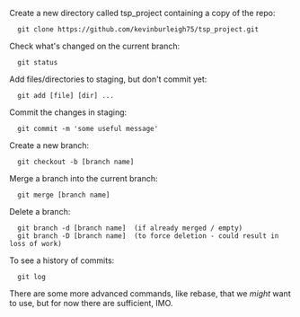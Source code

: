 Create a new directory called tsp_project containing a copy of the repo:
```
  git clone https://github.com/kevinburleigh75/tsp_project.git
```

Check what's changed on the current branch:
```
  git status
```

Add files/directories to staging, but don't commit yet:
```
  git add [file] [dir] ...
```

Commit the changes in staging:
```
  git commit -m 'some useful message'
```

Create a new branch:
```
  git checkout -b [branch name]
```

Merge a branch into the current branch:
```
  git merge [branch name]
```

Delete a branch:
```
  git branch -d [branch name]  (if already merged / empty)
  git branch -D [branch name]  (to force deletion - could result in loss of work)
```

To see a history of commits:
```
  git log
```

There are some more advanced commands, like rebase, that we _might_ want to use,
but for now there are sufficient, IMO.
